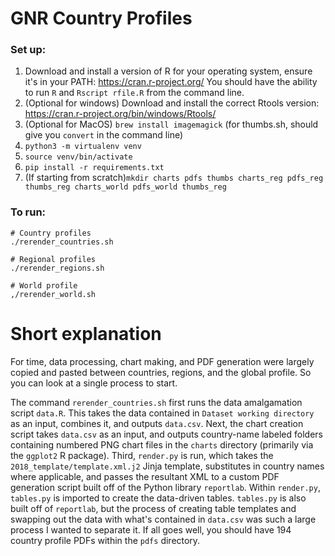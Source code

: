 # GNR Country Profiles

### Set up:

1. Download and install a version of R for your operating system, ensure it's in your PATH: https://cran.r-project.org/ You should have the ability to run `R` and `Rscript rfile.R` from the command line.
2. (Optional for windows) Download and install the correct Rtools version: https://cran.r-project.org/bin/windows/Rtools/
3. (Optional for MacOS) `brew install imagemagick` (for thumbs.sh, should give you `convert` in the command line)
4. `python3 -m virtualenv venv`
5. `source venv/bin/activate`
6. `pip install -r requirements.txt`
7. (If starting from scratch)`mkdir charts pdfs thumbs charts_reg pdfs_reg thumbs_reg charts_world pdfs_world thumbs_reg`

### To run:

```
# Country profiles
./rerender_countries.sh

# Regional profiles
./rerender_regions.sh

# World profile
,/rerender_world.sh
```

# Short explanation

For time, data processing, chart making, and PDF generation were largely copied and pasted between countries, regions, and the global profile. So you can look at a single process to start.

The command `rerender_countries.sh` first runs the data amalgamation script `data.R`. This takes the data contained in `Dataset working directory` as an input, combines it, and outputs `data.csv`. Next, the chart creation script takes `data.csv` as an input, and outputs country-name labeled folders containing numbered PNG chart files in the `charts` directory (primarily via the `ggplot2` R package). Third, `render.py` is run, which takes the `2018_template/template.xml.j2` Jinja template, substitutes in country names where applicable, and passes the resultant XML to a custom PDF generation script built off of the Python library `reportlab`. Within `render.py`, `tables.py` is imported to create the data-driven tables. `tables.py` is also built off of `reportlab`, but the process of creating table templates and swapping out the data with what's contained in `data.csv` was such a large process I wanted to separate it. If all goes well, you should have 194 country profile PDFs within the `pdfs` directory.
